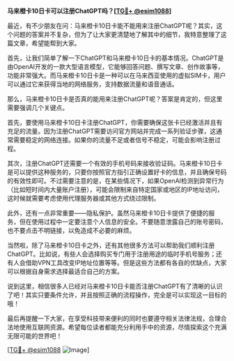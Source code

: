 **马来橙卡10日卡可以注册ChatGPT吗？[[TG💪+ @esim1088](https://t.me/s/esim1088)]**

最近，有不少朋友在问：马来橙卡10日卡能不能用来注册ChatGPT呢？其实，这个问题的答案并不复杂，但为了让大家更清楚地了解其中的细节，我特意整理了这篇文章，希望能帮到大家。

首先，让我们简单了解一下ChatGPT和马来橙卡10日卡的基本情况。ChatGPT是由OpenAI开发的一款大型语言模型，它能够回答问题、撰写文章、创作故事等，功能非常强大。而马来橙卡10日卡是一种可以在马来西亚使用的虚拟SIM卡，用户可以通过它来获得当地的网络服务，支持数据流量和语音通话。

那么，马来橙卡10日卡是否真的能用来注册ChatGPT呢？答案是肯定的，但这里需要强调几个关键点。

首先，要使用马来橙卡10日卡注册ChatGPT，你需要确保这张卡已经激活并且有充足的流量。因为注册ChatGPT需要访问官方网站并完成一系列验证步骤，这通常需要稳定的网络连接。如果你的流量不足或者信号不稳定，可能会影响注册过程。

其次，注册ChatGPT还需要一个有效的手机号码来接收验证码。马来橙卡10日卡是可以提供这种服务的，只要你按照官方指引正确设置好卡的信息，并且确保号码的有效性即可。不过需要注意的是，在某些情况下，如果OpenAI检测到异常行为（比如短时间内大量账户注册），可能会限制来自特定国家或地区的IP地址访问，这时候就需要考虑使用代理服务器或其他方式绕过限制。

此外，还有一点非常重要——隐私保护。虽然马来橙卡10日卡提供了便捷的服务，但在使用过程中一定要注意个人信息的安全。不要随意泄露自己的账号密码，也不要点击不明链接，以免造成不必要的麻烦。

当然啦，除了马来橙卡10日卡之外，还有其他很多方法可以帮助我们顺利注册ChatGPT。比如说，有些人会选择购买专门用于注册用途的临时手机号服务；还有人会借助VPN工具改变IP地址位置等等。但是这些方法都有各自的优缺点，大家可以根据自身需求选择最适合自己的方案。

说到这里，相信很多人已经对马来橙卡10日卡能否注册ChatGPT有了清晰的认识了吧！其实只要条件允许，并且按照正确的流程操作，完全是可以实现这一目标的哦！

最后再提醒一下大家，在享受科技带来便利的同时也要遵守相关法律法规，合理合法地使用互联网资源。希望每位读者都能充分利用手中的资源，尽情探索这个充满无限可能的世界吧！

[[TG💪+ @esim1088](https://t.me/s/esim1088) ![Image](https://i.postimg.cc/4NQfJmqS/Snipaste-2025-05-13-00-14-12.png)]